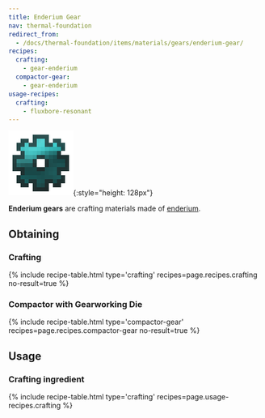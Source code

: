 ```yaml
---
title: Enderium Gear
nav: thermal-foundation
redirect_from:
  - /docs/thermal-foundation/items/materials/gears/enderium-gear/
recipes:
  crafting:
    - gear-enderium
  compactor-gear:
    - gear-enderium
usage-recipes:
  crafting:
    - fluxbore-resonant
---
```


![Enderium gear](/assets/images/thermal-foundation/gear-enderium.png){:style="height: 128px"}


**Enderium gears** are crafting materials made of
[enderium](/docs/enderium-ingot/).


Obtaining
---------

### Crafting
{% include recipe-table.html type='crafting' recipes=page.recipes.crafting no-result=true %}

### Compactor with Gearworking Die
{% include recipe-table.html type='compactor-gear' recipes=page.recipes.compactor-gear no-result=true %}


Usage
-----

### Crafting ingredient
{% include recipe-table.html type='crafting' recipes=page.usage-recipes.crafting %}
